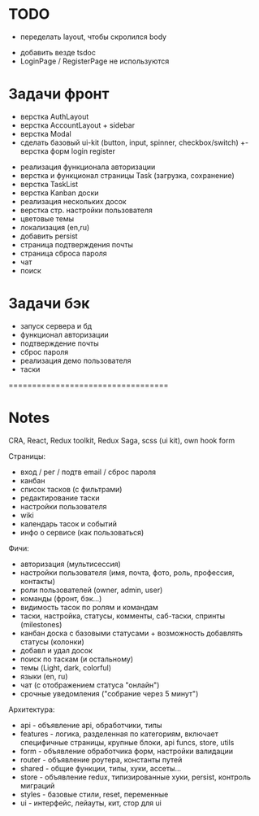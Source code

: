 # TODO
+ переделать layout, чтобы скролился body
- добавить везде tsdoc
- LoginPage / RegisterPage не используются


# Задачи фронт
+ верстка AuthLayout
+ верстка AccountLayout + sidebar
+ верстка Modal
+ сделать базовый ui-kit (button, input, spinner, checkbox/switch)
+- верстка форм login register
- реализация функционала авторизации
- верстка и функционал страницы Task (загрузка, сохранение)
- верстка TaskList
- верстка Kanban доски
- реализация нескольких досок
- верстка стр. настройки пользователя
- цветовые темы
- локализация (en,ru)
- добавить persist
- страница подтверждения почты
- страница сброса пароля
- чат
- поиск


# Задачи бэк
- запуск сервера и бд
- функционал авторизации
- подтверждение почты
- сброс пароля
- реализация демо пользователя
- таски

==================================

# Notes
CRA, React, Redux toolkit, Redux Saga, scss (ui kit), own hook form

Страницы:
- вход / рег / подтв email / сброс пароля
- канбан
- список тасков (с фильтрами)
- редактирование таски
- настройки пользователя
- wiki
- календарь тасок и событий
- инфо о сервисе (как пользоваться)

Фичи:
- авторизация (мультисессия)
- настройки пользователя (имя, почта, фото, роль, профессия, контакты)
- роли пользователей (owner, admin, user)
- команды (фронт, бэк...)
- видимость тасок по ролям и командам
- таски, настройка, статусы, комменты, саб-таски, спринты (milestones)
- канбан доска с базовыми статусами + возможность добавлять статусы (колонки)
- добавл и удал досок
- поиск по таскам (и остальному)
- темы (Light, dark, colorful)
- языки (en, ru)
- чат (с отображением статуса "онлайн")
- срочные уведомления ("собрание через 5 минут")

Архитектура:
- api - объявление api, обработчики, типы
- features - логика, разделенная по категориям, включает специфичные страницы, крупные блоки, api funcs, store, utils
- form - объявление обработчика форм, настройки валидации
- router - объявление роутера, константы путей
- shared - общие функции, типы, хуки, ассеты...
- store - объявление redux, типизированные хуки, persist, контроль миграций
- styles - базовые стили, reset, переменные
- ui - интерфейс, лейауты, кит, стор для ui